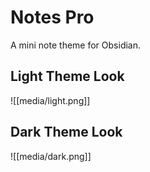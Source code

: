 # Notes Pro
A mini note theme for Obsidian.

## Light Theme Look
![[media/light.png]]

## Dark Theme Look
![[media/dark.png]]
